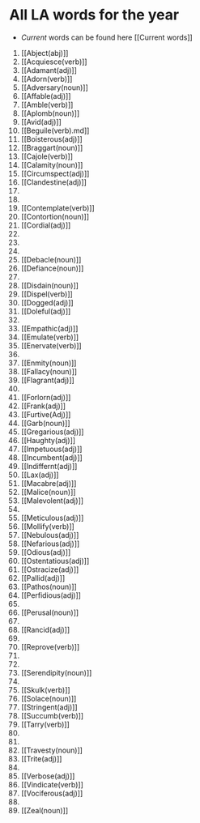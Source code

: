 # **All LA words for the year**

- *Current* words can be found here [[Current words]]

1. [[Abject(abj)]]
2. [[Acquiesce(verb)]]
3. [[Adamant(adj)]]
4. [[Adorn(verb)]]
5. [[Adversary(noun)]]
6. [[Affable(adj)]]
7. [[Amble(verb)]]
8. [[Aplomb(noun)]]
9. [[Avid(adj)]]
10. [[Beguile(verb).md]] 
11. [[Boisterous(adj)]]
12. [[Braggart(noun)]]
13. [[Cajole(verb)]]
14. [[Calamity(noun)]]
16. [[Circumspect(adj)]]
17. [[Clandestine(adj)]]
18. 
19. 
20. [[Contemplate(verb)]] 
21. [[Contortion(noun)]]
22. [[Cordial(adj)]]
23. 
24. 
25. 
26. [[Debacle(noun)]]
27. [[Defiance(noun)]]
28. 
29. [[Disdain(noun)]]
30. [[Dispel(verb)]]
31. [[Dogged(adj)]]
32. [[Doleful(adj)]]
33. 
34. [[Empathic(adj)]]
35. [[Emulate(verb)]]
36. [[Enervate(verb)]] 
37. 
38. [[Enmity(noun)]]
39. [[Fallacy(noun)]]
40. [[Flagrant(adj)]]
41. 
42. [[Forlorn(adj)]]
43. [[Frank(adj)]]
44. [[Furtive(Adj)]]
45. [[Garb(noun)]]
46. [[Gregarious(adj)]] 
47. [[Haughty(adj)]]
48. [[Impetuous(adj)]]
49. [[Incumbent(adj)]]
50. [[Indiffernt(adj)]]
51. [[Lax(adj)]] 
52. [[Macabre(adj)]]
53. [[Malice(noun)]] 
54. [[Malevolent(adj)]]
55. 
56. [[Meticulous(adj)]]
57. [[Mollify(verb)]]
58. [[Nebulous(adj)]]
59. [[Nefarious(adj)]]
60. [[Odious(adj)]]
61. [[Ostentatious(adj)]] 
62. [[Ostracize(adj)]]
63. [[Pallid(adj)]]
64. [[Pathos(noun)]]
65. [[Perfidious(adj)]]
66. 
67. [[Perusal(noun)]]
68. 
69. [[Rancid(adj)]]
70. 
71. [[Reprove(verb)]]
72. 
73. 
74. [[Serendipity(noun)]]
75. 
76. [[Skulk(verb)]]
77. [[Solace(noun)]]
78. [[Stringent(adj)]]
79. [[Succumb(verb)]]
80. [[Tarry(verb)]]
81. 
82. 
83. [[Travesty(noun)]]
84. [[Trite(adj)]]
85. 
86. [[Verbose(adj)]]
87. [[Vindicate(verb)]]
88. [[Vociferous(adj)]]
89. 
90. [[Zeal(noun)]]

